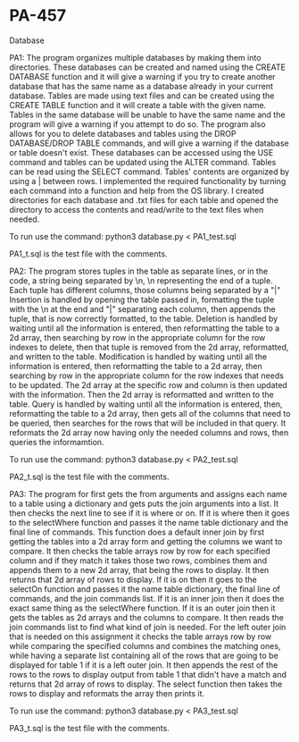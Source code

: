 # PA-457
Database

PA1:
The program organizes multiple databases by making them into directories. 
These databases can be created and named using the CREATE DATABASE function and it will give a warning if you try to create another database that has the same name as a database already in your current database. 
Tables are made using text files and can be created using the CREATE TABLE function and it will create a table with the given name. Tables in the same database will be unable to have the same name and the program will give a warning if you attempt to do so. 
The program also allows for you to delete databases and tables using the DROP DATABASE/DROP TABLE commands, and will give a warning if the database or table doesn't exist.
These databases can be accessed using the USE command and tables can be updated using the ALTER command. Tables can be read using the SELECT command. Tables' contents are organized by using a | between rows.
I implemented the required functionality by turning each command into a function and help from the OS library. I created directories for each database and .txt files for each table and opened the directory to access the contents and read/write to the text files when needed.

To run use the command:
python3 database.py < PA1_test.sql

PA1_t.sql is the test file with the comments.

PA2:
The program stores tuples in the table as separate lines, or in the code, a string being separated by \n, \n representing the end of a tuple.
Each tuple has different columns, those columns being separated by a "|"
Insertion is handled by opening the table passed in, formatting the tuple with the \n at the end and "|" separating each column, then appends the tuple, that is now correctly formatted, to the table.
Deletion is handled by waiting until all the information is entered, then reformatting the table to a 2d array, then searching by row in the appropriate column for the row indexes to delete, then that tuple is removed from the 2d array, reformatted, and written to the table.
Modification is handled by waiting until all the information is entered, then reformatting the table to a 2d array, then searching by row in the appropriate column for the row indexes that needs to be updated. The 2d array at the specific row and column is then updated with the information. Then the 2d array is reformatted and written to the table.
Query is handled by waiting until all the information is entered, then, reformatting the table to a 2d array, then gets all of the columns that need to be queried, then searches for the rows that will be included in that query. It reformats the 2d array now having only the needed columns and rows, then queries the informamtion.

To run use the command:
python3 database.py < PA2_test.sql

PA2_t.sql is the test file with the comments.


PA3:
The program for first gets the from arguments and assigns each name to a table using a dictionary and gets puts the join arguments into a list.
It then checks the next line to see if it is where or on.
If it is where then it goes to the selectWhere function and passes it the name table dictionary and the final line of commands. This function does a default inner join by first getting the tables into a 2d array form and getting the columns we want to compare. It then checks the table arrays row by row for each specified column and if they match it takes those two rows, combines them and appends them to a new 2d array, that being the rows to display. It then returns that 2d array of rows to display.
If it is on then it goes to the selectOn function and passes it the name table dictionary, the final line of commands, and the join commands list. If it is an inner join then it does the exact same thing as the selectWhere function. If it is an outer join then it gets the tables as 2d arrays and the columns to compare. It then reads the join commands list to find what kind of join is needed. For the left outer join that is needed on this assignment it checks the table arrays row by row while comparing the specified columns and combines the matching ones, while having a separate list containing all of the rows that are going to be displayed for table 1 if it is a left outer join. It then appends the rest of the rows to the rows to display output from table 1 that didn't have a match and returns that 2d array of rows to display.
The select function then takes the rows to display and reformats the array then prints it.

To run use the command:
python3 database.py < PA3_test.sql

PA3_t.sql is the test file with the comments.